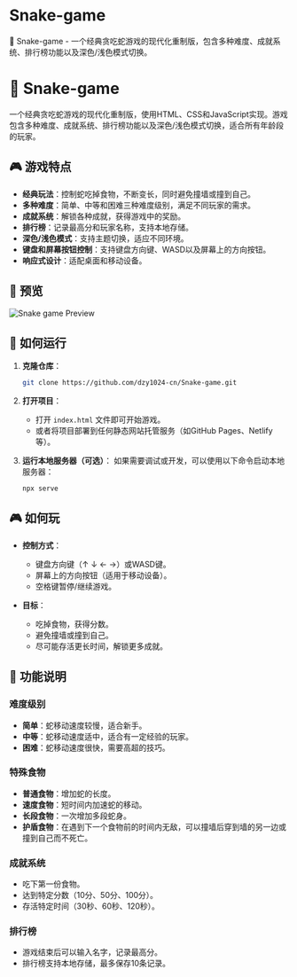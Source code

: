 # Snake-game
🐍 Snake-game - 一个经典贪吃蛇游戏的现代化重制版，包含多种难度、成就系统、排行榜功能以及深色/浅色模式切换。

# 🐍 Snake-game

一个经典贪吃蛇游戏的现代化重制版，使用HTML、CSS和JavaScript实现。游戏包含多种难度、成就系统、排行榜功能以及深色/浅色模式切换，适合所有年龄段的玩家。

## 🎮 游戏特点

- **经典玩法**：控制蛇吃掉食物，不断变长，同时避免撞墙或撞到自己。
- **多种难度**：简单、中等和困难三种难度级别，满足不同玩家的需求。
- **成就系统**：解锁各种成就，获得游戏中的奖励。
- **排行榜**：记录最高分和玩家名称，支持本地存储。
- **深色/浅色模式**：支持主题切换，适应不同环境。
- **键盘和屏幕按钮控制**：支持键盘方向键、WASD以及屏幕上的方向按钮。
- **响应式设计**：适配桌面和移动设备。

## 📱 预览

![Snake game Preview](https://github.com/dzy1024-cn/Snake-game/blob/main/screenshot.png)

## 🚀 如何运行

1. **克隆仓库**：
   ```bash
   git clone https://github.com/dzy1024-cn/Snake-game.git
   ```

2. **打开项目**：
   - 打开 `index.html` 文件即可开始游戏。
   - 或者将项目部署到任何静态网站托管服务（如GitHub Pages、Netlify等）。

3. **运行本地服务器（可选）**：
   如果需要调试或开发，可以使用以下命令启动本地服务器：
   ```bash
   npx serve
   ```

## 🎮 如何玩

- **控制方式**：
  - 键盘方向键（↑ ↓ ← →）或WASD键。
  - 屏幕上的方向按钮（适用于移动设备）。
  - 空格键暂停/继续游戏。

- **目标**：
  - 吃掉食物，获得分数。
  - 避免撞墙或撞到自己。
  - 尽可能存活更长时间，解锁更多成就。

## 📝 功能说明

### 难度级别
- **简单**：蛇移动速度较慢，适合新手。
- **中等**：蛇移动速度适中，适合有一定经验的玩家。
- **困难**：蛇移动速度很快，需要高超的技巧。

### 特殊食物
- **普通食物**：增加蛇的长度。
- **速度食物**：短时间内加速蛇的移动。
- **长段食物**：一次增加多段蛇身。
- **护盾食物**：在遇到下一个食物前的时间内无敌，可以撞墙后穿到墙的另一边或撞到自己而不死亡。

### 成就系统
- 吃下第一份食物。
- 达到特定分数（10分、50分、100分）。
- 存活特定时间（30秒、60秒、120秒）。

### 排行榜
- 游戏结束后可以输入名字，记录最高分。
- 排行榜支持本地存储，最多保存10条记录。
